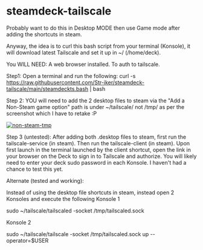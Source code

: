 # steamdeck-tailscale
Probably want to do this in Desktop MODE then use Game mode after adding the shortcuts in steam.

Anyway, the idea is to curl this bash script from your terminal (Konsole), it will download latest Tailscale and set it up in ~/ (/home/deck).

You WILL NEED:
A web browser installed. To auth to tailscale.

Step1:
Open a terminal and run the following:
curl -s https://raw.githubusercontent.com/Str-iker/steamdeck-tailscale/main/steamdeckts.bash | bash

Step 2:
YOU will need to add the 2 desktop files to steam via the "Add a Non-Steam game option" path is under ~/tailscale/ not /tmp/ as per the screenshot which I have to retake :P

<a href="https://imgbb.com/"><img src="https://i.ibb.co/Pj0RTtn/non-steam-tmp.png" alt="non-steam-tmp" border="0"></a>

Step 3 (untested):
After adding both .desktop files to steam, first run the tailscale-service (in steam). Then run the tailscale-client (in steam). Upon first launch in the terminal launched by the client shortcut, open the link in your browser on the Deck to sign in to Tailscale and authorize. You will likely need to enter your deck sudo password in each Konsole. I haven't had a chance to test this yet.

Alternate (tested and working):

Instead of using the desktop file shortcuts in steam, instead open 2 Konsoles and execute the following
Konsole 1

sudo ~/tailscale/tailscaled -socket /tmp/tailscaled.sock

Konsole 2

sudo ~/tailscale/tailscale -socket /tmp/tailscaled.sock up --operator=$USER